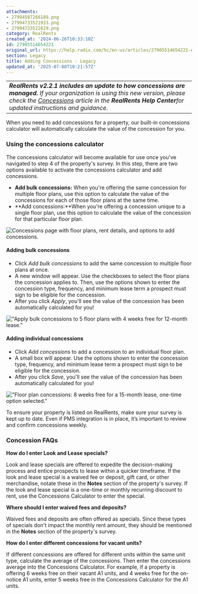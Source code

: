 ```yaml
---
attachments:
- 27994587266189.png
- 27994733521933.png
- 27994733522829.png
category: RealRents
created_at: '2024-06-26T10:33:10Z'
id: 27905514654221
original_url: https://help.radix.com/hc/en-us/articles/27905514654221-Adding-Concessions-Legacy
section: Legacy
title: Adding Concessions - Legacy
updated_at: '2025-07-08T10:21:57Z'
---
```


|  |
| --- |
| ***RealRents v2.2.1 includes an update to how concessions are managed.***  *If your organization is using this new version, please check the [Concessions](https://help.radix.com/hc/en-us/articles/35864265870349-How-to-Update-Concessions-in-RealRents)* *article in the **RealRents Help Center**for updated instructions and guidance.* |

When you need to add concessions for a property, our built-in concessions calculator will automatically calculate the value of the concession for you.

### Using the concessions calculator

The concessions calculator will become available for use once you've navigated to step 4 of the property's survey. In this step, there are two options available to activate the concessions calculator and add concessions.

* **Add bulk concessions:** When you're offering the same concession for multiple floor plans, use this option to calculate the value of the concessions for each of those floor plans at the same time.
* **Add concessions:**When you're offering a concession unique to a single floor plan, use this option to calculate the value of the concession for that particular floor plan.

![Concessions page with floor plans, rent details, and options to add concessions.](attachments/27994587266189.png)

#### Adding bulk concessions

* Click *Add bulk concessions* to add the same concession to multiple floor plans at once.
* A new window will appear. Use the checkboxes to select the floor plans the concession applies to. Then, use the options shown to enter the concession type, frequency, and minimum lease term a prospect must sign to be eligible for the concession.
* After you click *Apply*, you'll see the value of the concession has been automatically calculated for you!

!["Apply bulk concessions to 5 floor plans with 4 weeks free for 12-month lease."](attachments/27994733521933.png)

#### Adding individual concessions

* Click *Add concessions* to add a concession to an individual floor plan.
* A small box will appear. Use the options shown to enter the concession type, frequency, and minimum lease term a prospect must sign to be eligible for the concession.
* After you click *Save*, you'll see the value of the concession has been automatically calculated for you!

!["Floor plan concessions: 8 weeks free for a 15-month lease, one-time option selected."](attachments/27994733522829.png)

To ensure your property is listed on RealRents, make sure your survey is kept up to date. Even if PMS integration is in place, it’s important to review and confirm concessions weekly.

### Concession FAQs

**How do I enter Look and Lease specials?**

Look and lease specials are offered to expedite the decision-making process and entice prospects to lease within a quicker timeframe. If the look and lease special is a waived fee or deposit, gift card, or other merchandise, notate these in the **Notes** section of the property's survey. If the look and lease special is a one-time or monthly recurring discount to rent, use the Concessions Calculator to enter the special.

**Where should I enter waived fees and deposits?**

Waived fees and deposits are often offered as specials. Since these types of specials don't impact the monthly rent amount, they should be mentioned in the **Notes** section of the property's survey.

**How do I enter different concessions for vacant units?**

If different concessions are offered for different units within the same unit type, calculate the average of the concessions. Then enter the concessions average into the Concessions Calculator. For example, if a property is offering 6 weeks free on their vacant A1 units, and 4 weeks free for the on-notice A1 units, enter 5 weeks free in the Concessions Calculator for the A1 units.